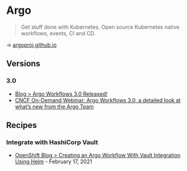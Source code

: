 # Argo

> Get stuff done with Kubernetes. Open source Kubernetes native workflows, events, CI and CD.

→ [argoproj.github.io](https://argoproj.github.io/)

## Versions

### 3.0

* [Blog	> Argo Workflows 3.0 Released!](https://www.cncf.io/blog/2021/04/02/argo-workflows-3-0-released/)
* [CNCF On-Demand Webinar: Argo Workflows 3.0, a detailed look at what’s new from the Argo Team](https://community.cncf.io/events/details/cncf-cncf-online-programs-presents-cncf-on-demand-webinar-argo-workflows-30-a-detailed-look-at-whats-new-from-the-argo-team/)

## Recipes

### Integrate with HashiCorp Vault

* [OpenShift Blog > Creating an Argo Workflow With Vault Integration Using Helm](https://www.openshift.com/blog/creating-an-argo-workflow-with-vault-integration-using-helm) - February 17, 2021
